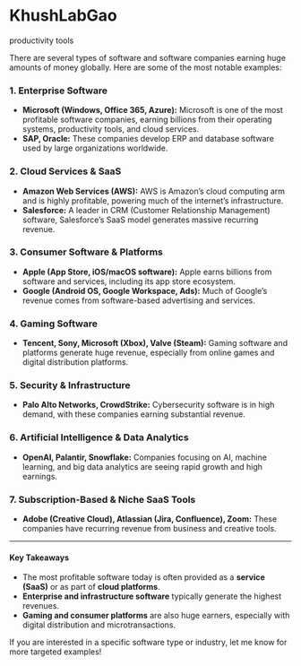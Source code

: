 # KhushLabGao
productivity tools

There are several types of software and software companies earning huge amounts of money globally. Here are some of the most notable examples:

### 1. Enterprise Software
- **Microsoft (Windows, Office 365, Azure):** Microsoft is one of the most profitable software companies, earning billions from their operating systems, productivity tools, and cloud services.
- **SAP, Oracle:** These companies develop ERP and database software used by large organizations worldwide.

### 2. Cloud Services & SaaS
- **Amazon Web Services (AWS):** AWS is Amazon’s cloud computing arm and is highly profitable, powering much of the internet’s infrastructure.
- **Salesforce:** A leader in CRM (Customer Relationship Management) software, Salesforce’s SaaS model generates massive recurring revenue.

### 3. Consumer Software & Platforms
- **Apple (App Store, iOS/macOS software):** Apple earns billions from software and services, including its app store ecosystem.
- **Google (Android OS, Google Workspace, Ads):** Much of Google’s revenue comes from software-based advertising and services.

### 4. Gaming Software
- **Tencent, Sony, Microsoft (Xbox), Valve (Steam):** Gaming software and platforms generate huge revenue, especially from online games and digital distribution platforms.

### 5. Security & Infrastructure
- **Palo Alto Networks, CrowdStrike:** Cybersecurity software is in high demand, with these companies earning substantial revenue.

### 6. Artificial Intelligence & Data Analytics
- **OpenAI, Palantir, Snowflake:** Companies focusing on AI, machine learning, and big data analytics are seeing rapid growth and high earnings.

### 7. Subscription-Based & Niche SaaS Tools
- **Adobe (Creative Cloud), Atlassian (Jira, Confluence), Zoom:** These companies have recurring revenue from business and creative tools.

---

#### Key Takeaways
- The most profitable software today is often provided as a **service (SaaS)** or as part of **cloud platforms**.
- **Enterprise and infrastructure software** typically generate the highest revenues.
- **Gaming and consumer platforms** are also huge earners, especially with digital distribution and microtransactions.

If you are interested in a specific software type or industry, let me know for more targeted examples!
